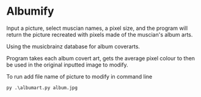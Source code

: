 # Albumify

Input a picture, select muscian names, a pixel size, and the program will return the picture recreated with pixels
made of the muscian's album arts.

Using the musicbrainz database for album coverarts. 

Program takes each album covert art, gets the average pixel colour to then be used in the original inputted image to modify.

To run add file name of picture to modify in command line

``py .\albumart.py album.jpg``



